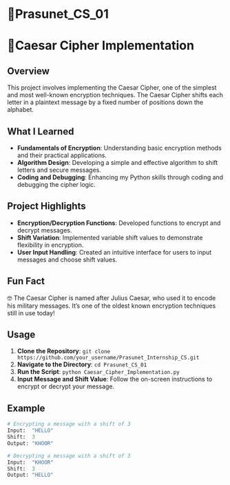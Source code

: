 # 🎯Prasunet_CS_01
# 🎯Caesar Cipher Implementation

## Overview
This project involves implementing the Caesar Cipher, one of the simplest and most well-known encryption techniques. The Caesar Cipher shifts each letter in a plaintext message by a fixed number of positions down the alphabet.

## What I Learned
- **Fundamentals of Encryption**: Understanding basic encryption methods and their practical applications.
- **Algorithm Design**: Developing a simple and effective algorithm to shift letters and secure messages.
- **Coding and Debugging**: Enhancing my Python skills through coding and debugging the cipher logic.

## Project Highlights
- **Encryption/Decryption Functions**: Developed functions to encrypt and decrypt messages.
- **Shift Variation**: Implemented variable shift values to demonstrate flexibility in encryption.
- **User Input Handling**: Created an intuitive interface for users to input messages and choose shift values.

## Fun Fact
🤓 The Caesar Cipher is named after Julius Caesar, who used it to encode his military messages. It’s one of the oldest known encryption techniques still in use today!

## Usage
1. **Clone the Repository**: `git clone https://github.com/your_username/Prasunet_Internship_CS.git`
2. **Navigate to the Directory**: `cd Prasunet_CS_01`
3. **Run the Script**: `python Caesar_Cipher_Implementation.py`
4. **Input Message and Shift Value**: Follow the on-screen instructions to encrypt or decrypt your message.

## Example
```python
# Encrypting a message with a shift of 3
Input:  "HELLO"
Shift:  3
Output: "KHOOR"

# Decrypting a message with a shift of 3
Input:  "KHOOR"
Shift:  3
Output: "HELLO"
